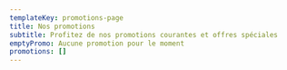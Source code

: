 ```yaml
---
templateKey: promotions-page
title: Nos promotions
subtitle: Profitez de nos promotions courantes et offres spéciales
emptyPromo: Aucune promotion pour le moment
promotions: []
---
```

